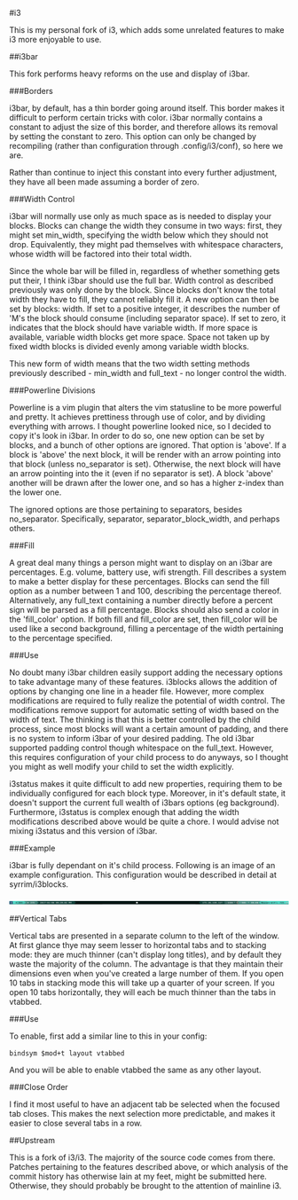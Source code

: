 #i3

This is my personal fork of i3, which adds some unrelated features to make i3
more enjoyable to use. 

##i3bar

This fork performs heavy reforms on the use and display of i3bar. 

###Borders

i3bar, by default, has a thin border going around itself. This border makes it
difficult to perform certain tricks with color. i3bar normally contains a
constant to adjust the size of this border, and therefore allows its removal by
setting the constant to zero. This option can only be changed by recompiling
(rather than configuration through .config/i3/conf), so here we are.

Rather than continue to inject this constant into every further adjustment,
they have all been made assuming a border of zero. 

###Width Control

i3bar will normally use only as much space as is needed to display your blocks.
Blocks can change the width they consume in two ways: first, they might set
min_width, specifying the width below which they should not drop. Equivalently,
they might pad themselves with whitespace characters, whose width will be
factored into their total width.

Since the whole bar will be filled in, regardless of whether something gets
put their, I think i3bar should use the full bar. Width control as described
previously was only done by the block. Since blocks don't know the total width
they have to fill, they cannot reliably fill it. A new option can then be set
by blocks: width. If set to a positive integer, it describes the number of 'M's
the block should consume (including separator space). If set to zero, it
indicates that the block should have variable width. If more space is available,
variable width blocks get more space. Space not taken up by fixed width blocks
is divided evenly among variable width blocks. 

This new form of width means that the two width setting methods previously
described - min_width and full_text - no longer control the width. 

###Powerline Divisions

Powerline is a vim plugin that alters the vim statusline to be more powerful and
pretty. It achieves prettiness through use of color, and by dividing everything
with arrows. I thought powerline looked nice, so I decided to copy it's look in
i3bar. In order to do so, one new option can be set by blocks, and a bunch of
other options are ignored. That option is 'above'. If a block is 'above' the
next block, it will be render with an arrow pointing into that block (unless
no_separator is set). Otherwise, the next block will have an arrow pointing into
the it (even if no separator is set). A block 'above' another will be drawn
after the lower one, and so has a higher z-index than the lower one.

The ignored options are those pertaining to separators, besides no_separator.
Specifically, separator, separator_block_width, and perhaps others. 

###Fill

A great deal many things a person might want to display on an i3bar are
percentages. E.g. volume, battery use, wifi strength. Fill describes a system to
make a better display for these percentages. Blocks can send the fill option as
a number between 1 and 100, describing the percentage thereof. Alternatively,
any full_text containing a number directly before a percent sign will be parsed
as a fill percentage. Blocks should also send a color in the 'fill_color' option. If
both fill and fill_color are set, then fill_color will be used like a second
background, filling a percentage of the width pertaining to the percentage
specified. 

###Use

No doubt many i3bar children easily support adding the necessary options to take
advantage many of these features. i3blocks allows the addition of options by
changing one line in a header file. However, more complex modifications are
required to fully realize the potential of width control. The modifications
remove support for automatic setting of width based on the width of text. The
thinking is that this is better controlled by the child process, since most
blocks will want a certain amount of padding, and there is no system to inform
i3bar of your desired padding. The old i3bar supported padding control though
whitespace on the full_text. However, this requires configuration of your child
process to do anyways, so I thought you might as well modify your child to set
the width explicitly. 

i3status makes it quite difficult to add new properties, requiring them to be
individually configured for each block type. Moreover, in it's default state, it
doesn't support the current full wealth of i3bars options (eg background).
Furthermore, i3status is complex enough that adding the width modifications
described above would be quite a chore. I would advise not mixing i3status and
this version of i3bar.


###Example

i3bar is fully dependant on it's child process. Following is an image of an
example configuration. This configuration  would be described in detail at
syrrim/i3blocks. 

![example](screenie.png)

##Vertical Tabs

Vertical tabs are presented in a separate column to the left of the window. At
first glance thye may seem lesser to horizontal tabs and to stacking mode: they
are much thinner (can't display long titles), and by default they waste the
majority of the column. The advantage is that they maintain their dimensions
even when you've created a large number of them. If you open 10  tabs in
stacking mode this will take up a quarter of your screen. If you open 10 tabs
horizontally, they will each be much thinner than the tabs in vtabbed.

###Use

To enable, first add a similar line to this in your config:

    bindsym $mod+t layout vtabbed

And you will be able to enable vtabbed the same as any other layout. 

###Close Order

I find it most useful to have an adjacent tab be selected when the focused tab
closes. This makes the next selection more predictable, and makes it easier to
close several tabs in a row. 

##Upstream

This is a fork of i3/i3. The majority of the source code comes from there.
Patches pertaining to the features described above, or which analysis of the
commit history has otherwise lain at my feet, might be submitted here.
Otherwise, they should probably be brought to the attention of mainline i3. 
